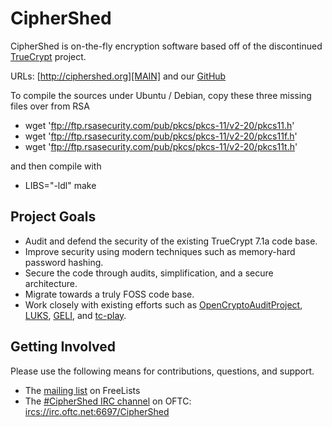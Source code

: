 # CipherShed
CipherShed is on-the-fly encryption software based off of the discontinued [TrueCrypt][TC] project.

URLs: [http://ciphershed.org][MAIN] and our [GitHub][GH]

To compile the sources under Ubuntu / Debian, copy these three missing files over from RSA

* wget 'ftp://ftp.rsasecurity.com/pub/pkcs/pkcs-11/v2-20/pkcs11.h' 
* wget 'ftp://ftp.rsasecurity.com/pub/pkcs/pkcs-11/v2-20/pkcs11f.h' 
* wget 'ftp://ftp.rsasecurity.com/pub/pkcs/pkcs-11/v2-20/pkcs11t.h'

and then compile with

* LIBS="-ldl" make

## Project Goals
* Audit and defend the security of the existing TrueCrypt 7.1a code base.
* Improve security using modern techniques such as memory-hard password hashing.
* Secure the code through audits, simplification, and a secure architecture.
* Migrate towards a truly FOSS code base.
* Work closely with existing efforts such as [OpenCryptoAuditProject][OCAP], [LUKS][LUKS], [GELI][GELI], and [tc-play][TCP].

## Getting Involved
Please use the following means for contributions, questions, and support.

* The [mailing list][ML] on FreeLists
* The [#CipherShed IRC channel][WC] on OFTC: [ircs://irc.oftc.net:6697/CipherShed][IRC]

[TC]: https://en.wikipedia.org/wiki/TrueCrypt
[MAIN]: http://ciphershed.org/
[GH]: https://github.com/CipherShed/CipherShed
[OCAP]: https://opencryptoaudit.org/
[LUKS]: https://code.google.com/p/cryptsetup/
[GELI]: https://en.wikipedia.org/wiki/Geli_(software)
[TCP]: https://github.com/bwalex/tc-play
[ML]: http://www.freelists.org/list/geekcrypt
[WC]: https://webchat.oftc.net/?channels=%23CipherShed
[IRC]: ircs://irc.oftc.net:6697/CipherShed
